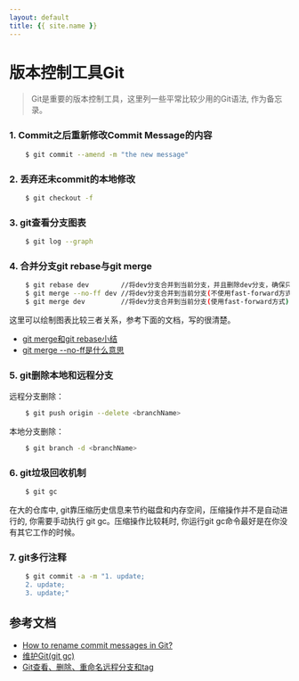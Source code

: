 ```yaml
---
layout: default
title: {{ site.name }}
---
```


# 版本控制工具Git

> Git是重要的版本控制工具，这里列一些平常比较少用的Git语法, 作为备忘录。

### 1. Commit之后重新修改Commit Message的内容
```bash
    $ git commit --amend -m "the new message" 
```

### 2. 丢弃还未commit的本地修改
```bash
    $ git checkout -f 
```

### 3. git查看分支图表
```bash
    $ git log --graph
```

### 4. 合并分支git rebase与git merge 
```bash
    $ git rebase dev        //将dev分支合并到当前分支，并且删除dev分支，确保只有一条分支流
    $ git merge --no-ff dev //将dev分支合并到当前分支(不使用fast-forward方式), 将多分支在流图里都展现
    $ git merge dev         //将dev分支合并到当前分支(使用fast-forward方式), 如果更新了新分支后，原分支没有改动，则修改会合入原分支
```
这里可以绘制图表比较三者关系，参考下面的文档，写的很清楚。  
- [git merge和git rebase小结](http://blog.csdn.net/wh_19910525/article/details/7554489)  
- [git merge --no-ff是什么意思](https://segmentfault.com/q/1010000002477106)  

### 5. git删除本地和远程分支
远程分支删除：
```bash
    $ git push origin --delete <branchName>
```

本地分支删除：
```bash
    $ git branch -d <branchName>
```

### 6. git垃圾回收机制
```bash
    $ git gc
```
在大的仓库中, git靠压缩历史信息来节约磁盘和内存空间，压缩操作并不是自动进行的, 你需要手动执行 git gc。压缩操作比较耗时, 你运行git gc命令最好是在你没有其它工作的时候。

### 7. git多行注释
```bash
    $ git commit -a -m "1. update;
    2. update;
    3. update;"
```


## 参考文档
- [How to rename commit messages in Git?](https://stackoverflow.com/questions/10748749/how-to-rename-commit-messages-in-git)
- [维护Git(git gc)](http://gitbook.liuhui998.com/4_10.html)
- [Git查看、删除、重命名远程分支和tag](https://blog.zengrong.net/post/1746.html)
